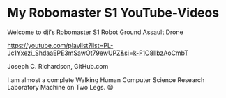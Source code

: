 # My Robomaster S1 YouTube-Videos
Welcome to dji's Robomaster S1 Robot Ground Assault Drone

https://youtube.com/playlist?list=PL-Jc1Yxezi_ShdaaEPE3mSawOt79ewUPZ&si=k-F1O8llbzAoCmbT

Joseph C. Richardson, GitHub.com

I am almost a complete Walking Human Computer Science Research Laboratory Machine on Two Legs. 😁
